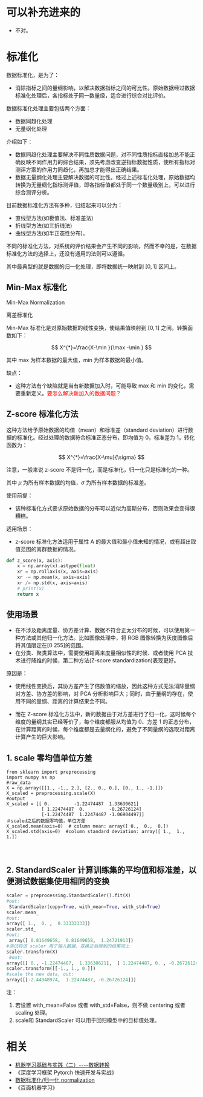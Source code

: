 
# 可以补充进来的

- 不对。


# 标准化



数据标准化，是为了：

- 消除指标之间的量纲影响，以解决数据指标之间的可比性。原始数据经过数据标准化处理后，各指标处于同一数量级，适合进行综合对比评价。


数据标准化处理主要包括两个方面：

- 数据同趋化处理
- 无量纲化处理

介绍如下：

- 数据同趋化处理主要解决不同性质数据问题，对不同性质指标直接加总不能正确反映不同作用力的综合结果，须先考虑改变逆指标数据性质，使所有指标对测评方案的作用力同趋化，再加总才能得出正确结果。
- 数据无量纲化处理主要解决数据的可比性。经过上述标准化处理，原始数据均转换为无量纲化指标测评值，即各指标值都处于同一个数量级别上，可以进行综合测评分析。


目前数据标准化方法有多种，归结起来可以分为：

- 直线型方法(如极值法、标准差法)
- 折线型方法(如三折线法)
- 曲线型方法(如半正态性分布)。

不同的标准化方法，对系统的评价结果会产生不同的影响，然而不幸的是，在数据标准化方法的选择上，还没有通用的法则可以遵循。

其中最典型的就是数据的归一化处理，即将数据统一映射到 $[0,1]$ 区间上。







## Min-Max 标准化

Min-Max Normalization

离差标准化

Min-Max 标准化是对原始数据的线性变换，使结果值映射到 $[0, 1]$ 之间。转换函数如下：

$$
X^{*}=\frac{X-\min }{\max -\min }
$$

其中 max 为样本数据的最大值，min 为样本数据的最小值。

缺点：

- 这种方法有个缺陷就是当有新数据加入时，可能导致 max 和 min 的变化，需要重新定义。<span style="color:red;">要怎么解决新加入的数据问题？</span>

## Z-score 标准化方法

这种方法给予原始数据的均值（mean）和标准差（standard deviation）进行数据的标准化。经过处理的数据符合标准正态分布，即均值为 $0$，标准差为 $1$，转化函数为：


$$
X^{*}=\frac{X-\mu}{\sigma}
$$

注意，一般来说 z-score 不是归一化，而是标准化，归一化只是标准化的一种。

其中 $\mu$ 为所有样本数据的均值，$\sigma$ 为所有样本数据的标准差。


使用前提：

- 该种标准化方式要求原始数据的分布可以近似为高斯分布，否则效果会变得很糟糕。

适用场景：

- z-score 标准化方法适用于属性 A 的最大值和最小值未知的情况，或有超出取值范围的离群数据的情况。


```py
def z_score(x, axis):
​    x = np.array(x).astype(float)
​    xr = np.rollaxis(x, axis=axis)
​    xr -= np.mean(x, axis=axis)
​    xr /= np.std(x, axis=axis)
​    # print(x)
​    return x
```

## 使用场景

- 在不涉及距离度量、协方差计算、数据不符合正太分布的时候，可以使用第一种方法或其他归一化方法。比如图像处理中，将 RGB 图像转换为灰度图像后将其值限定在[0 255]的范围。
- 在分类、聚类算法中，需要使用距离来度量相似性的时候、或者使用 PCA 技术进行降维的时候，第二种方法(Z-score standardization)表现更好。


原因是：

- 使用线性变换后，其协方差产生了倍数值的缩放，因此这种方式无法消除量纲对方差、协方差的影响，对 PCA 分析影响巨大；同时，由于量纲的存在，使用不同的量纲、距离的计算结果会不同。

- 而在 Z-score 标准化方法中，新的数据由于对方差进行了归一化，这时候每个维度的量纲其实已经等价了，每个维度都服从均值为 0、方差 1 的正态分布，在计算距离的时候，每个维度都是去量纲化的，避免了不同量纲的选取对距离计算产生的巨大影响。








## 1. scale 零均值单位方差


```
from sklearn import preprocessing
import numpy as np
#raw_data
X = np.array([[1., -1., 2.], [2., 0., 0.], [0., 1., -1.]])
X_scaled = preprocessing.scale(X)
#output
X_scaled = [[ 0.         -1.22474487  1.33630621]
             [ 1.22474487  0.         -0.26726124]
             [-1.22474487  1.22474487 -1.06904497]]
＃scaled之后的数据零均值，单位方差
X_scaled.mean(axis=0)  # column mean: array([ 0.,  0.,  0.])
X_scaled.std(axis=0)  #column standard deviation: array([ 1.,  1.,  1.])
```


　

## 2. StandardScaler 计算训练集的平均值和标准差，以便测试数据集使用相同的变换


```py
scaler = preprocessing.StandardScaler().fit(X)
#out:
 StandardScaler(copy=True, with_mean=True, with_std=True)
scaler.mean_
#out:
array([ 1.,  0. ,  0.33333333])
scaler.std_
#out:
 array([ 0.81649658,  0.81649658,  1.24721913])
#测试将该 scaler 用于输入数据，变换之后得到的结果同上
scaler.transform(X)
 #out:
array([[ 0., -1.22474487,  1.33630621],  [ 1.22474487, 0. , -0.26726124],  [-1.22474487,1.22474487, -1.06904497]])
scaler.transform([[-1., 1., 0.]])
#scale the new data, out:
array([[-2.44948974,  1.22474487, -0.26726124]])
```

注：

1. 若设置 with_mean=False 或者 with_std=False，则不做 centering 或者 scaling 处理。
2. scale和 StandardScaler 可以用于回归模型中的目标值处理。



# 相关

- [机器学习基础与实践（二）----数据转换](https://www.cnblogs.com/charlotte77/p/5622325.html)
- 《深度学习框架 Pytorch 快速开发与实战》
- [数据标准化/归一化 normalization](https://blog.csdn.net/pipisorry/article/details/52247379)
- 《百面机器学习》
